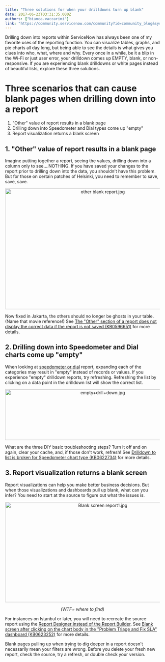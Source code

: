 ```yaml
---
title: "Three solutions for when your drilldowns turn up blank"
date: 2017-06-23T03:31:35.000Z
authors: ["bianca.vaccarini"]
link: "https://community.servicenow.com/community?id=community_blog&sys_id=d9cc2265dbd0dbc01dcaf3231f961964"
---
```

<p>Drilling down into reports within ServiceNow has always been one of my favorite uses of the reporting function. You can visualize tables, graphs, and pie charts all day long, but being able to see the details is what gives you clues into who, what, where and why. Every once in a while, be it a blip in the Wi-Fi or just user error, your drilldown comes up EMPTY, blank, or non-responsive. If you are experiencing blank drilldowns or white pages instead of beautiful lists, explore these three solutions.</p><p></p><h1>Three scenarios that can cause blank pages when drilling down into a report</h1><ol><li>"Other" value of report results in a blank page</li><li>Drilling down into Speedometer and Dial types come up "empty"</li><li>Report visualization returns a blank screen</li></ol><p></p><h2>1. "Other" value of report results in a blank page</h2><p>Imagine putting together a report, seeing the values, drilling down into a column only to see....NOTHING. If you have saved your changes to the report prior to drilling down into the data, you shouldn't have this problem. But for those on certain patches of Helsinki, you need to remember to save, save, save.</p><p style="text-align: center;"><img   alt="other blank report.jpg" class="image-1 jive-image" src="3166ffb1dbdcdfc0b322f4621f961904.iix" style="width: 620px; height: 393px;"/></p><p></p><p>Now fixed in Jakarta, the others should no longer be ghosts in your table. (Name that movie reference!) See <a href="https://hi.service-now.com/kb_view.do?sysparm_article=KB0596651" title="https://hi.service-now.com/kb_view.do?sysparm_article=KB0596651">The "Other" section of a report does not display the correct data if the report is not saved (KB0596651)</a> for more details.</p><p></p><h2>2. Drilling down into Speedometer and Dial charts come up "empty"</h2><p>When looking at <a title="ocs.servicenow.com/bundle/istanbul-performance-analytics-and-reporting/page/use/reporting/concept/c_CreateDialsAndSpeedometers.html" href="https://docs.servicenow.com/bundle/istanbul-performance-analytics-and-reporting/page/use/reporting/concept/c_CreateDialsAndSpeedometers.html">speedometer or dial</a> report, expanding each of the categories may result in "empty" instead of records or values. If you experience "empty" drilldown reports, try refreshing. Refreshing the list by clicking on a data point in the drilldown list will show the correct list.</p><p style="text-align: center;"><img   alt="empty+drill+down.jpg" class="image-4 jive-image" src="af555446dbd49fc03eb27a9e0f961998.iix" style="width: 620px; height: 165px;"/></p><p></p><p>What are the three DIY basic troubleshooting steps? Turn it off and on again, clear your cache, and, if those don't work, refresh! See <a href="https://hi.service-now.com/kb_view.do?sysparm_article=KB0622734" title="https://hi.service-now.com/kb_view.do?sysparm_article=KB0622734">Drilldown to list is broken for Speedometer chart type (KB0622734)</a> for more details.</p><p></p><h2>3. Report visualization returns a blank screen</h2><p>Report visualizations can help you make better business decisions. But when those visualizations and dashboards pull up blank, what can you infer? You need to start at the source to figure out what the issues is.</p><p style="text-align: center;"><img   alt="Blank screen report1.jpg" class="image-3 jive-image" src="2b1e190adb98d304b322f4621f9619c7.iix" style="width: 620px; height: 326px;"/></p><p style="text-align: center;"><em>(WTF= where to find)</em></p><p style="text-align: center;"></p><p>For instances on Istanbul or later, you will need to recreate the source report using the <a title="ocs.servicenow.com/bundle/jakarta-performance-analytics-and-reporting/page/use/reporting/concept/differences-between-builder-and-designer.html" href="https://docs.servicenow.com/bundle/jakarta-performance-analytics-and-reporting/page/use/reporting/concept/differences-between-builder-and-designer.html">Report Designer instead of the Report Builder</a>. See <a href="https://hi.service-now.com/kb_view.do?sysparm_article=KB0623252" title="https://hi.service-now.com/kb_view.do?sysparm_article=KB0623252">Blank screen after clicking on the chart body in the "Problem Triage and Fix SLA" dashboard (KB0623252)</a> for more details.</p><p></p><p>Blank pages pulling up when trying to dig deeper in a report doesn't necessarily mean your filters are wrong. Before you delete your fresh new report, check the source, try a refresh, or double check your version.</p>